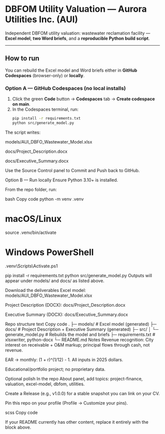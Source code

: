 # DBFOM Utility Valuation — Aurora Utilities Inc. (AUI)

Independent DBFOM utility valuation: wastewater reclamation facility — **Excel model**, **two Word briefs**, and a **reproducible Python build script**.

---

## How to run

You can rebuild the Excel model and Word briefs either in **GitHub Codespaces** (browser-only) or **locally**.

### Option A — GitHub Codespaces (no local installs)
1. Click the green **Code** button → **Codespaces** tab → **Create codespace on main**.
2. In the Codespaces terminal, run:
   ```bash
   pip install -r requirements.txt
   python src/generate_model.py
The script writes:

models/AUI_DBFO_Wastewater_Model.xlsx

docs/Project_Description.docx

docs/Executive_Summary.docx

Use the Source Control panel to Commit and Push back to GitHub.

Option B — Run locally
Ensure Python 3.10+ is installed.

From the repo folder, run:

bash
Copy code
python -m venv .venv
# macOS/Linux
source .venv/bin/activate
# Windows PowerShell
.venv\Scripts\Activate.ps1

pip install -r requirements.txt
python src/generate_model.py
Outputs will appear under models/ and docs/ as listed above.

Download the deliverables
Excel model: models/AUI_DBFO_Wastewater_Model.xlsx

Project Description (DOCX): docs/Project_Description.docx

Executive Summary (DOCX): docs/Executive_Summary.docx

Repo structure
text
Copy code
.
├─ models/                      # Excel model (generated)
├─ docs/                        # Project Description + Executive Summary (generated)
├─ src/
│  └─ generate_model.py         # Rebuilds the model and briefs
├─ requirements.txt             # xlsxwriter, python-docx
└─ README.md
Notes
Revenue recognition: City interest on receivable + O&M markup; principal flows through cash, not revenue.

EAR → monthly: (1 + r)^(1/12) - 1. All inputs in 2025 dollars.

Educational/portfolio project; no proprietary data.

Optional polish
In the repo About panel, add topics: project-finance, valuation, excel-model, dbfom, utilities.

Create a Release (e.g., v1.0.0) for a stable snapshot you can link on your CV.

Pin this repo on your profile (Profile → Customize your pins).

scss
Copy code

If your README currently has other content, replace it entirely with the block above.
